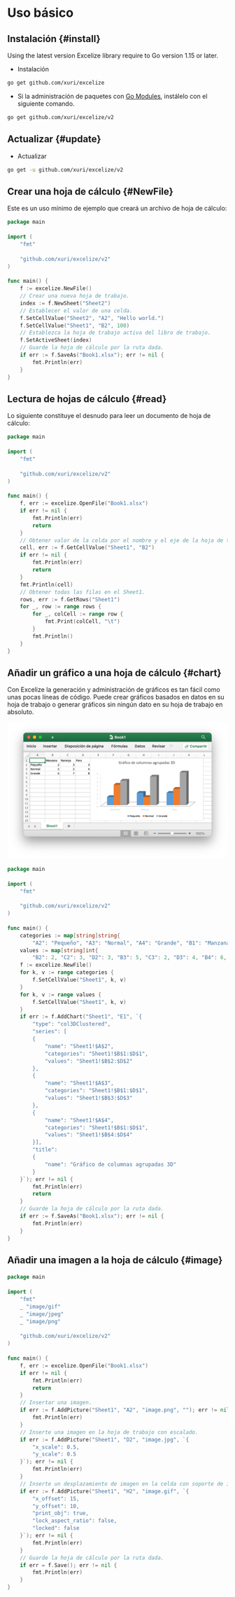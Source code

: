 # Uso básico

## Instalación {#install}

Using the latest version Excelize library require to Go version 1.15 or later.

- Instalación

```bash
go get github.com/xuri/excelize
```

- Si la administración de paquetes con [Go Modules](https://blog.golang.org/using-go-modules), instálelo con el siguiente comando.

```bash
go get github.com/xuri/excelize/v2
```

## Actualizar {#update}

- Actualizar

```bash
go get -u github.com/xuri/excelize/v2
```

## Crear una hoja de cálculo {#NewFile}

Este es un uso mínimo de ejemplo que creará un archivo de hoja de cálculo:

```go
package main

import (
    "fmt"

    "github.com/xuri/excelize/v2"
)

func main() {
    f := excelize.NewFile()
    // Crear una nueva hoja de trabajo.
    index := f.NewSheet("Sheet2")
    // Establecer el valor de una celda.
    f.SetCellValue("Sheet2", "A2", "Hello world.")
    f.SetCellValue("Sheet1", "B2", 100)
    // Establezca la hoja de trabajo activa del libro de trabajo.
    f.SetActiveSheet(index)
    // Guarde la hoja de cálculo por la ruta dada.
    if err := f.SaveAs("Book1.xlsx"); err != nil {
        fmt.Println(err)
    }
}
```

## Lectura de hojas de cálculo {#read}

Lo siguiente constituye el desnudo para leer un documento de hoja de cálculo:

```go
package main

import (
    "fmt"

    "github.com/xuri/excelize/v2"
)

func main() {
    f, err := excelize.OpenFile("Book1.xlsx")
    if err != nil {
        fmt.Println(err)
        return
    }
    // Obtener valor de la celda por el nombre y el eje de la hoja de trabajo dado.
    cell, err := f.GetCellValue("Sheet1", "B2")
    if err != nil {
        fmt.Println(err)
        return
    }
    fmt.Println(cell)
    // Obtener todas las filas en el Sheet1.
    rows, err := f.GetRows("Sheet1")
    for _, row := range rows {
        for _, colCell := range row {
            fmt.Print(colCell, "\t")
        }
        fmt.Println()
    }
}
```

## Añadir un gráfico a una hoja de cálculo {#chart}

Con Excelize la generación y administración de gráficos es tan fácil como unas pocas líneas de código. Puede crear gráficos basados en datos en su hoja de trabajo o generar gráficos sin ningún dato en su hoja de trabajo en absoluto.

<p align="center"><img width="770" src="../images/base.png" alt="Añadir un gráfico a una hoja de cálculo"></p>

```go
package main

import (
    "fmt"

    "github.com/xuri/excelize/v2"
)

func main() {
    categories := map[string]string{
        "A2": "Pequeño", "A3": "Normal", "A4": "Grande", "B1": "Manzana", "C1": "Naranja", "D1": "Pera"}
    values := map[string]int{
        "B2": 2, "C2": 3, "D2": 3, "B3": 5, "C3": 2, "D3": 4, "B4": 6, "C4": 7, "D4": 8}
    f := excelize.NewFile()
    for k, v := range categories {
        f.SetCellValue("Sheet1", k, v)
    }
    for k, v := range values {
        f.SetCellValue("Sheet1", k, v)
    }
    if err := f.AddChart("Sheet1", "E1", `{
        "type": "col3DClustered",
        "series": [
        {
            "name": "Sheet1!$A$2",
            "categories": "Sheet1!$B$1:$D$1",
            "values": "Sheet1!$B$2:$D$2"
        },
        {
            "name": "Sheet1!$A$3",
            "categories": "Sheet1!$B$1:$D$1",
            "values": "Sheet1!$B$3:$D$3"
        },
        {
            "name": "Sheet1!$A$4",
            "categories": "Sheet1!$B$1:$D$1",
            "values": "Sheet1!$B$4:$D$4"
        }],
        "title":
        {
            "name": "Gráfico de columnas agrupadas 3D"
        }
    }`); err != nil {
        fmt.Println(err)
        return
    }
    // Guarde la hoja de cálculo por la ruta dada.
    if err := f.SaveAs("Book1.xlsx"); err != nil {
        fmt.Println(err)
    }
}
```

## Añadir una imagen a la hoja de cálculo {#image}

```go
package main

import (
    "fmt"
    _ "image/gif"
    _ "image/jpeg"
    _ "image/png"

    "github.com/xuri/excelize/v2"
)

func main() {
    f, err := excelize.OpenFile("Book1.xlsx")
    if err != nil {
        fmt.Println(err)
        return
    }
    // Insertar una imagen.
    if err := f.AddPicture("Sheet1", "A2", "image.png", ""); err != nil {
        fmt.Println(err)
    }
    // Inserte una imagen en la hoja de trabajo con escalado.
    if err := f.AddPicture("Sheet1", "D2", "image.jpg", `{
        "x_scale": 0.5,
        "y_scale": 0.5
    }`); err != nil {
        fmt.Println(err)
    }
    // Inserte un desplazamiento de imagen en la celda con soporte de impresión.
    if err := f.AddPicture("Sheet1", "H2", "image.gif", `{
        "x_offset": 15,
        "y_offset": 10,
        "print_obj": true,
        "lock_aspect_ratio": false,
        "locked": false
    }`); err != nil {
        fmt.Println(err)
    }
    // Guarde la hoja de cálculo por la ruta dada.
    if err = f.Save(); err != nil {
        fmt.Println(err)
    }
}
```
